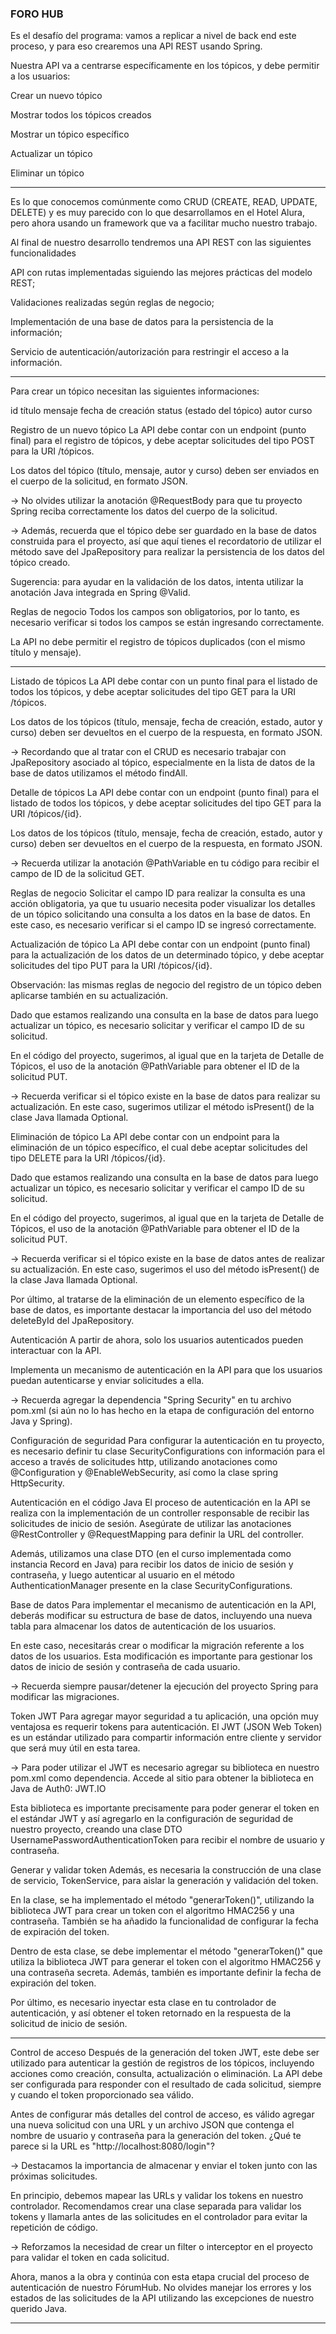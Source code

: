 ### FORO HUB

Es el desafío del programa: vamos a replicar a nivel de back end este proceso, y para eso crearemos una API REST usando Spring.

Nuestra API va a centrarse específicamente en los tópicos, y debe permitir a los usuarios:

Crear un nuevo tópico

Mostrar todos los tópicos creados

Mostrar un tópico específico

Actualizar un tópico

Eliminar un tópico

---

Es lo que conocemos comúnmente como CRUD (CREATE, READ, UPDATE, DELETE) y es muy parecido con lo que desarrollamos en el Hotel Alura, pero ahora usando un framework que va a facilitar mucho nuestro trabajo.

Al final de nuestro desarrollo tendremos una API REST con las siguientes funcionalidades

API con rutas implementadas siguiendo las mejores prácticas del modelo REST;

Validaciones realizadas según reglas de negocio;

Implementación de una base de datos para la persistencia de la información;

Servicio de autenticación/autorización para restringir el acceso a la información.

---

Para crear un tópico necesitan las siguientes informaciones:

id
título
mensaje
fecha de creación
status (estado del tópico)
autor
curso

Registro de un nuevo tópico
La API debe contar con un endpoint (punto final) para el registro de tópicos, y debe aceptar solicitudes del tipo POST para la URI /tópicos.

Los datos del tópico (título, mensaje, autor y curso) deben ser enviados en el cuerpo de la solicitud, en formato JSON.

→ No olvides utilizar la anotación @RequestBody para que tu proyecto Spring reciba correctamente los datos del cuerpo de la solicitud.

→ Además, recuerda que el tópico debe ser guardado en la base de datos construida para el proyecto, así que aquí tienes el recordatorio de utilizar el método save del JpaRepository para realizar la persistencia de los datos del tópico creado.

Sugerencia: para ayudar en la validación de los datos, intenta utilizar la anotación Java integrada en Spring @Valid.

Reglas de negocio
Todos los campos son obligatorios, por lo tanto, es necesario verificar si todos los campos se están ingresando correctamente.

La API no debe permitir el registro de tópicos duplicados (con el mismo título y mensaje).

---

Listado de tópicos
La API debe contar con un punto final para el listado de todos los tópicos, y debe aceptar solicitudes del tipo GET para la URI /tópicos.

Los datos de los tópicos (título, mensaje, fecha de creación, estado, autor y curso) deben ser devueltos en el cuerpo de la respuesta, en formato JSON.

→ Recordando que al tratar con el CRUD es necesario trabajar con JpaRepository asociado al tópico, especialmente en la lista de datos de la base de datos utilizamos el método findAll.

Detalle de tópicos
La API debe contar con un endpoint (punto final) para el listado de todos los tópicos, y debe aceptar solicitudes del tipo GET para la URI /tópicos/{id}.

Los datos de los tópicos (título, mensaje, fecha de creación, estado, autor y curso) deben ser devueltos en el cuerpo de la respuesta, en formato JSON.

→ Recuerda utilizar la anotación @‌PathVariable en tu código para recibir el campo de ID de la solicitud GET.

Reglas de negocio
Solicitar el campo ID para realizar la consulta es una acción obligatoria, ya que tu usuario necesita poder visualizar los detalles de un tópico solicitando una consulta a los datos en la base de datos. En este caso, es necesario verificar si el campo ID se ingresó correctamente.

Actualización de tópico
La API debe contar con un endpoint (punto final) para la actualización de los datos de un determinado tópico, y debe aceptar solicitudes del tipo PUT para la URI /tópicos/{id}.

Observación: las mismas reglas de negocio del registro de un tópico deben aplicarse también en su actualización.

Dado que estamos realizando una consulta en la base de datos para luego actualizar un tópico, es necesario solicitar y verificar el campo ID de su solicitud.

En el código del proyecto, sugerimos, al igual que en la tarjeta de Detalle de Tópicos, el uso de la anotación @PathVariable para obtener el ID de la solicitud PUT.

→ Recuerda verificar si el tópico existe en la base de datos para realizar su actualización. En este caso, sugerimos utilizar el método isPresent() de la clase Java llamada Optional.

Eliminación de tópico
La API debe contar con un endpoint para la eliminación de un tópico específico, el cual debe aceptar solicitudes del tipo DELETE para la URI /tópicos/{id}.

Dado que estamos realizando una consulta en la base de datos para luego actualizar un tópico, es necesario solicitar y verificar el campo ID de su solicitud.

En el código del proyecto, sugerimos, al igual que en la tarjeta de Detalle de Tópicos, el uso de la anotación @PathVariable para obtener el ID de la solicitud PUT.

→ Recuerda verificar si el tópico existe en la base de datos antes de realizar su actualización. En este caso, sugerimos el uso del método isPresent() de la clase Java llamada Optional.

Por último, al tratarse de la eliminación de un elemento específico de la base de datos, es importante destacar la importancia del uso del método deleteById del JpaRepository.

Autenticación
A partir de ahora, solo los usuarios autenticados pueden interactuar con la API.

Implementa un mecanismo de autenticación en la API para que los usuarios puedan autenticarse y enviar solicitudes a ella.

→ Recuerda agregar la dependencia "Spring Security" en tu archivo pom.xml (si aún no lo has hecho en la etapa de configuración del entorno Java y Spring).

Configuración de seguridad
Para configurar la autenticación en tu proyecto, es necesario definir tu clase SecurityConfigurations con información para el acceso a través de solicitudes http, utilizando anotaciones como @Configuration y @EnableWebSecurity, así como la clase spring HttpSecurity.

Autenticación en el código Java
El proceso de autenticación en la API se realiza con la implementación de un controller responsable de recibir las solicitudes de inicio de sesión. Asegúrate de utilizar las anotaciones @RestController y @RequestMapping para definir la URL del controller.

Además, utilizamos una clase DTO (en el curso implementada como instancia Record en Java) para recibir los datos de inicio de sesión y contraseña, y luego autenticar al usuario en el método AuthenticationManager presente en la clase SecurityConfigurations.

Base de datos
Para implementar el mecanismo de autenticación en la API, deberás modificar su estructura de base de datos, incluyendo una nueva tabla para almacenar los datos de autenticación de los usuarios.

En este caso, necesitarás crear o modificar la migración referente a los datos de los usuarios. Esta modificación es importante para gestionar los datos de inicio de sesión y contraseña de cada usuario.

→ Recuerda siempre pausar/detener la ejecución del proyecto Spring para modificar las migraciones.

Token JWT
Para agregar mayor seguridad a tu aplicación, una opción muy ventajosa es requerir tokens para autenticación. 
El JWT (JSON Web Token) es un estándar utilizado para compartir información entre cliente y servidor que será muy útil en esta tarea.

→ Para poder utilizar el JWT es necesario agregar su biblioteca en nuestro pom.xml como dependencia. Accede al sitio para obtener la biblioteca en Java de Auth0: JWT.IO

Esta biblioteca es importante precisamente para poder generar el token en el estándar JWT y así agregarlo en la configuración de seguridad de nuestro proyecto, creando una clase DTO UsernamePasswordAuthenticationToken para recibir el nombre de usuario y contraseña.

Generar y validar token
Además, es necesaria la construcción de una clase de servicio, TokenService, para aislar la generación y validación del token.

En la clase, se ha implementado el método "generarToken()", utilizando la biblioteca JWT para crear un token con el algoritmo HMAC256 y una contraseña. También se ha añadido la funcionalidad de configurar la fecha de expiración del token.

Dentro de esta clase, se debe implementar el método "generarToken()" que utiliza la biblioteca JWT para generar el token con el algoritmo HMAC256 y una contraseña secreta. Además, también es importante definir la fecha de expiración del token.

Por último, es necesario inyectar esta clase en tu controlador de autenticación, y así obtener el token retornado en la respuesta de la solicitud de inicio de sesión.

---

Control de acceso
Después de la generación del token JWT, este debe ser utilizado para autenticar la gestión de registros de los tópicos, incluyendo acciones como creación, consulta, actualización o eliminación. La API debe ser configurada para responder con el resultado de cada solicitud, siempre y cuando el token proporcionado sea válido.

Antes de configurar más detalles del control de acceso, es válido agregar una nueva solicitud con una URL y un archivo JSON que contenga el nombre de usuario y contraseña para la generación del token. ¿Qué te parece si la URL es "http://localhost:8080/login"?

→ Destacamos la importancia de almacenar y enviar el token junto con las próximas solicitudes.

En principio, debemos mapear las URLs y validar los tokens en nuestro controlador. Recomendamos crear una clase separada para validar los tokens y llamarla antes de las solicitudes en el controlador para evitar la repetición de código.

→ Reforzamos la necesidad de crear un filter o interceptor en el proyecto para validar el token en cada solicitud.

Ahora, manos a la obra y continúa con esta etapa crucial del proceso de autenticación de nuestro FórumHub. No olvides manejar los errores y los estados de las solicitudes de la API utilizando las excepciones de nuestro querido Java.

---
